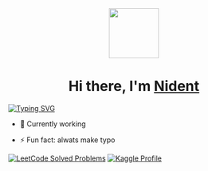 <div id="header" align="center">
  <img src="https://media.giphy.com/media/3kPDmoWdBpQPNhCnUG/giphy.gif" width="100"/>
</div>

<h1 align="center">
  Hi there, I'm <a href="https://github.com/Nident" target="_blank">Nident</a> 
</h1>
  
  
<a href="https://git.io/typing-svg">
  <img src="https://readme-typing-svg.demolab.com?font=Fira+Code&pause=1000&width=435&lines=Yeah%2C+future+ML+engineer" alt="Typing SVG" />
</a>
  

<!-- - 🔭 I’m currently working on  -->
- 🌱  Сurrently working 
<!-- - 👯 I’m looking to collaborate on ... -->
<!-- - 🤔 I’m looking for help with ... -->
<!-- - 💬 Ask me about ... -->
<!-- - 📫 How to reach me: ... -->
<!-- - 😄 Pronouns: ... -->
- ⚡ Fun fact: alwats make typo 

[![LeetCode Solved Problems](https://img.shields.io/badge/LeetCode-Solved%20Problems-brightgreen?logo=leetcode&style=for-the-badge)](https://leetcode.com/Nident/)
[![Kaggle Profile](https://img.shields.io/badge/Kaggle-Profile-blue?logo=kaggle&style=for-the-badge)](https://www.kaggle.com/nident)

